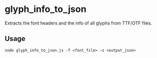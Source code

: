 # glyph_info_to_json

Extracts the font headers and the info of all glyphs from TTF/OTF files.

## Usage

```shell
node glyph_info_to_json.js -f <font_file> -o <output_json>
```
